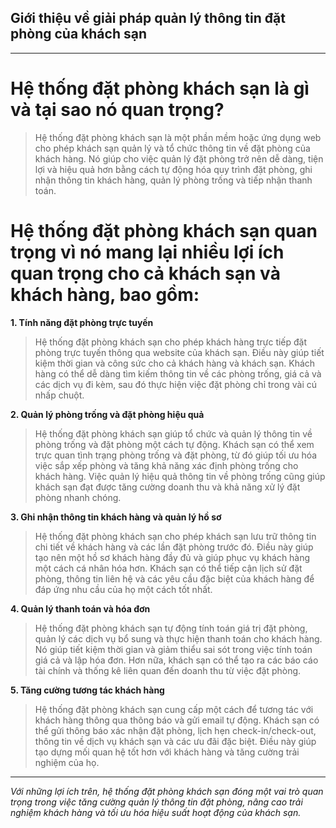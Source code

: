 ## Giới thiệu về giải pháp quản lý thông tin đặt phòng của khách sạn
************************
# Hệ thống đặt phòng khách sạn là gì và tại sao nó quan trọng?
> Hệ thống đặt phòng khách sạn là một phần mềm hoặc ứng dụng web cho phép khách sạn quản lý và tổ chức thông tin về đặt phòng của khách hàng. Nó giúp cho việc quản lý đặt phòng trở nên dễ dàng, tiện lợi và hiệu quả hơn bằng cách tự động hóa quy trình đặt phòng, ghi nhận thông tin khách hàng, quản lý phòng trống và tiếp nhận thanh toán.

# Hệ thống đặt phòng khách sạn quan trọng vì nó mang lại nhiều lợi ích quan trọng cho cả khách sạn và khách hàng, bao gồm:

**1. Tính năng đặt phòng trực tuyến**
> Hệ thống đặt phòng khách sạn cho phép khách hàng trực tiếp đặt phòng trực tuyến thông qua website của khách sạn. Điều này giúp tiết kiệm thời gian và công sức cho cả khách hàng và khách sạn. Khách hàng có thể dễ dàng tìm kiếm thông tin về các phòng trống, giá cả và các dịch vụ đi kèm, sau đó thực hiện việc đặt phòng chỉ trong vài cú nhấp chuột.

**2. Quản lý phòng trống và đặt phòng hiệu quả**
> Hệ thống đặt phòng khách sạn giúp tổ chức và quản lý thông tin về phòng trống và đặt phòng một cách tự động. Khách sạn có thể xem trực quan tình trạng phòng trống và đặt phòng, từ đó giúp tối ưu hóa việc sắp xếp phòng và tăng khả năng xác định phòng trống cho khách hàng. Việc quản lý hiệu quả thông tin về phòng trống cũng giúp khách sạn đạt được tăng cường doanh thu và khả năng xử lý đặt phòng nhanh chóng.

**3. Ghi nhận thông tin khách hàng và quản lý hồ sơ**
> Hệ thống đặt phòng khách sạn cho phép khách sạn lưu trữ thông tin chi tiết về khách hàng và các lần đặt phòng trước đó. Điều này giúp tạo nên một hồ sơ khách hàng đầy đủ và giúp phục vụ khách hàng một cách cá nhân hóa hơn. Khách sạn có thể tiếp cận lịch sử đặt phòng, thông tin liên hệ và các yêu cầu đặc biệt của khách hàng để đáp ứng nhu cầu của họ một cách tốt nhất.

**4. Quản lý thanh toán và hóa đơn**
> Hệ thống đặt phòng khách sạn tự động tính toán giá trị đặt phòng, quản lý các dịch vụ bổ sung và thực hiện thanh toán cho khách hàng. Nó giúp tiết kiệm thời gian và giảm thiểu sai sót trong việc tính toán giá cả và lập hóa đơn. Hơn nữa, khách sạn có thể tạo ra các báo cáo tài chính và thống kê liên quan đến doanh thu từ việc đặt phòng.

**5. Tăng cường tương tác khách hàng**
> Hệ thống đặt phòng khách sạn cung cấp một cách để tương tác với khách hàng thông qua thông báo và gửi email tự động. Khách sạn có thể gửi thông báo xác nhận đặt phòng, lịch hẹn check-in/check-out, thông tin về dịch vụ khách sạn và các ưu đãi đặc biệt. Điều này giúp tạo dựng mối quan hệ tốt hơn với khách hàng và tăng cường trải nghiệm của họ.

************************
*Với những lợi ích trên, hệ thống đặt phòng khách sạn đóng một vai trò quan trọng trong việc tăng cường quản lý thông tin đặt phòng, nâng cao trải nghiệm khách hàng và tối ưu hóa hiệu suất hoạt động của khách sạn.*
